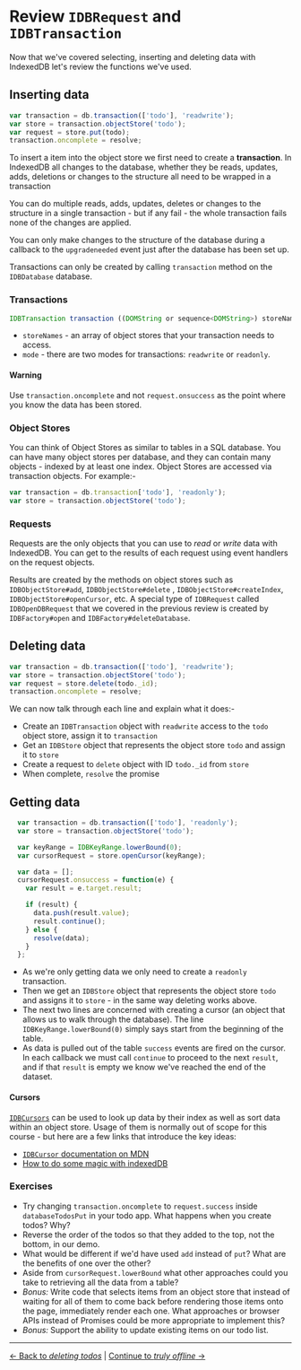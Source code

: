 # Review `IDBRequest` and `IDBTransaction`

Now that we've covered selecting, inserting and deleting data with IndexedDB let's review the functions we've used.

## Inserting data

```js
var transaction = db.transaction(['todo'], 'readwrite');
var store = transaction.objectStore('todo');
var request = store.put(todo);
transaction.oncomplete = resolve;
```

To insert a item into the object store we first need to create a **transaction**.  In IndexedDB all changes to the database, whether they be reads, updates, adds, deletions or changes to the structure all need to be wrapped in a transaction

You can do multiple reads, adds, updates, deletes or changes to the structure in a single transaction - but if any fail - the whole transaction fails none of the changes are applied.

You can only make changes to the structure of the database during a callback to the `upgradeneeded` event just after the database has been set up.

Transactions can only be created by calling `transaction` method on the `IDBDatabase` database.

### Transactions

```js
IDBTransaction transaction ((DOMString or sequence<DOMString>) storeNames, optional IDBTransactionMode mode = "readonly");
```
- `storeNames` - an array of object stores that your transaction needs to access.
- `mode` - there are two modes for transactions: `readwrite` or `readonly`.

#### Warning

Use `transaction.oncomplete` and not `request.onsuccess` as the point where you know the data has been stored.

### Object Stores

You can think of Object Stores as similar to tables in a SQL database.  You can have many object stores per database, and they can contain many objects - indexed by at least one index.  Object Stores are accessed via transaction objects.  For example:-

```js
var transaction = db.transaction['todo'], 'readonly');
var store = transaction.objectStore('todo');
```

### Requests

Requests are the only objects that you can use to _read_ or _write_ data with IndexedDB.  You can get to the results of each request using event handlers on the request objects.

Results are created by the methods on object stores such as `IDBObjectStore#add`, `IDBObjectStore#delete` , `IDBObjectStore#createIndex`, `IDBObjectStore#openCursor`, etc.  A special type of `IDBRequest` called `IDBOpenDBRequest` that we covered in the previous review is created by `IDBFactory#open` and `IDBFactory#deleteDatabase`.

## Deleting data

```js
var transaction = db.transaction(['todo'], 'readwrite');
var store = transaction.objectStore('todo');
var request = store.delete(todo._id);
transaction.oncomplete = resolve;
```

We can now talk through each line and explain what it does:-

- Create an `IDBTransaction` object with `readwrite` access to the `todo` object store, assign it to `transaction`
- Get an `IDBStore` object that represents the object store `todo` and assign it to `store`
- Create a request to `delete` object with ID `todo._id` from `store`
- When complete, `resolve` the promise

## Getting data

```js
  var transaction = db.transaction(['todo'], 'readonly');
  var store = transaction.objectStore('todo');

  var keyRange = IDBKeyRange.lowerBound(0);
  var cursorRequest = store.openCursor(keyRange);

  var data = [];
  cursorRequest.onsuccess = function(e) {
    var result = e.target.result;

    if (result) {
      data.push(result.value);
      result.continue();
    } else {
      resolve(data);
    }
  };
```

- As we're only getting data we only need to create a `readonly` transaction.
- Then we get an `IDBStore` object that represents the object store `todo` and assigns it to `store` - in the same way deleting works above.
- The next two lines are concerned with creating a cursor (an object that allows us to walk through the database).  The line `IDBKeyRange.lowerBound(0)` simply says start from the beginning of the table.
- As data is pulled out of the table `success` events are fired on the cursor.  In each callback we must call `continue` to proceed to the next `result`, and if that `result` is empty we know we've reached the end of the dataset.

#### Cursors

[`IDBCursors`](https://developer.mozilla.org/en-US/docs/Web/API/IDBCursor) can be used to look up data by their index as well as sort data within an object store.  Usage of them is normally out of scope for this course - but here are a few links that introduce the key ideas:

- [`IDBCursor` documentation on MDN](https://developer.mozilla.org/en-US/docs/Web/API/IDBCursor)
- [How to do some magic with indexedDB](http://www.codeproject.com/Articles/744986/How-to-do-some-magic-with-indexedDB)

### Exercises

- Try changing `transaction.oncomplete` to `request.success` inside `databaseTodosPut` in your todo app.  What happens when you create todos?  Why?
- Reverse the order of the todos so that they added to the top, not the bottom, in our demo.
- What would be different if we'd have used `add` instead of `put`?  What are the benefits of one over the other?
- Aside from `cursorRequest.lowerBound` what other approaches could you take to retrieving all the data from a table?
- _Bonus:_ Write code that selects items from an object store that instead of waiting for all of them to come back before rendering those items onto the page, immediately render each one.  What approaches or browser APIs instead of Promises could be more appropriate to implement this?
- _Bonus:_ Support the ability to update existing items on our todo list.

---

[← Back to *deleting todos*](../09-deleting-todos) | [Continue to *truly offline* →](../11-appcache)
